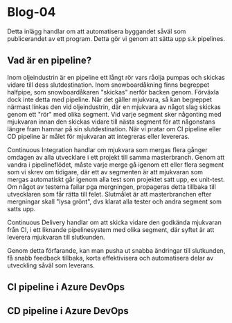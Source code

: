 # Blog-04

Detta inlägg handlar om att automatisera byggandet såväl som publicerandet av ett program. Detta gör vi genom att sätta upp s.k pipelines.

## Vad är en pipeline?

Inom oljeindustrin är en pipeline ett långt rör vars råolja pumpas och skickas vidare till dess slutdestination. Inom snowboardåkning finns begreppet halfpipe, som snowboardåkaren "skickas" nerför backen genom. Förväxla dock inte detta med pipeline. När det gäller mjukvara, så kan begreppet närmast linkas den vid oljeindustrin, där en mjukvara av något slag skickas genom ett "rör" med olika segment. Vid varje segment sker någonting med mjukvaran innan den skickas vidare till nästa segment för att någonstans längre fram hamnar på sin slutdestination. När vi pratar om CI pipeline eller CD pipeline är målet för mjukvaran att integreras eller levereras.

Continuous Integration handlar om mjukvara som mergas flera gånger omdagen av alla utvecklare i ett projekt till samma masterbranch. Genom att vandra i pipelineflödet, måste varje merge gå igenom ett eller flera segment som vi skrev om tidigare, där ett av segmenten är att mjukvaran som mergas automatiskt går igenom alla test som projektet satt upp, ex unit-test. Om något av testerna failar pga mergningen, propageras detta tillbaka till utvecklaren som får rätta till felet. Slutmålet är att masterbranchen efter mergningar skall "lysa grönt", dvs klarat alla tester och andra segment som satts upp. 

Continuous Delivery handlar om att skicka vidare den godkända mjukvaran från CI, i ett liknande pipelinesystem med olika segment, där syftet är att leverera mjukvaran till slutkunden.

Genom detta förfarande, kan man pusha ut snabba ändringar till slutkunden, få snabb feedback tillbaka, korta effektivisera och automatisera delar av utveckling såväl som leverans.

## CI pipeline i Azure DevOps



## CD pipeline i Azure DevOps





